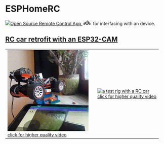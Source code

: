 # ESPHomeRC

<a href="https://github.com/rnauber/ESPHomeRC">Open Source Remote Control App <img src="https://raw.githubusercontent.com/rnauber/ESPHomeRC/master/logo3.png" height="16" ></a> for interfacing with an <a href="https://esphome.io/"><img src="https://esphome.io/_images/logo-text.png" align="left" height="16" ></a> device.


## [RC car retrofit with an ESP32-CAM](https://github.com/rnauber/rnauber/ESPHomeRC-RetrofitCar) 

|   |   |   |
|---|---|---|
| [![a test rig with a RC car](https://raw.githubusercontent.com/rnauber/ESPHomeRC-RetrofitCar/master/media/testrig.gif "a test rig with a RC car")<br> click for higher quality video](https://raw.githubusercontent.com/rnauber/ESPHomeRC-RetrofitCar/master/media/testrig.mp4)  |   |   [![a test rig with a RC car](https://raw.githubusercontent.com/rnauber/ESPHomeRC-RetrofitCar/master/media/drive.gif "test drive")<br> click for higher quality video](https://raw.githubusercontent.com/rnauber/ESPHomeRC-RetrofitCar/master/media/drive.mp4)|




